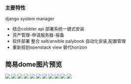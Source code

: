 ### 主要特性
django  system manager

- 结合cobbler api 部署系统一键式安装
- 资产管理-申请服务器-报备
- 软件部署 整合 salt/ansible palybook 自动化安装,配置管理
- 重新规划openstack view 替代horizon
## 简易dome图片预览

![](https://github.com/feigu1984/python-crm/blob/master/Pictures/manager.nav.PNG)
![](https://github.com/feigu1984/python-crm/blob/master/Pictures/system_list_manager.PNG)
![](https://github.com/feigu1984/python-crm/blob/master/Pictures/system_speed_list.PNG)
![](https://github.com/feigu1984/python-crm/blob/master/Pictures/empty_list.PNG)
![](https://github.com/feigu1984/python-crm/blob/master/Pictures/apply_list_manager.PNG)
![](https://github.com/feigu1984/python-crm/blob/master/Pictures/apply_to_user.PNG)
![](https://github.com/feigu1984/python-crm/blob/master/Pictures/busy_list.PNG)
![](https://github.com/feigu1984/python-crm/blob/master/Pictures/ansible_ret.PNG)
![](https://github.com/feigu1984/python-crm/blob/master/Pictures/openstack_flavor_list.PNG)
![](https://github.com/feigu1984/python-crm/blob/master/Pictures/openstack_create_instances.PNG)
![](https://github.com/feigu1984/python-crm/blob/master/Pictures/openstack_instances.PNG)
